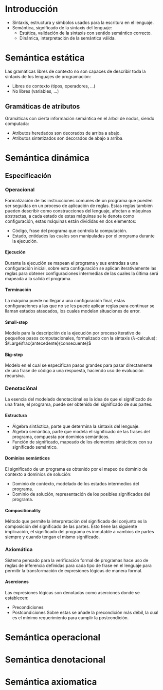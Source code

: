# Introducción
- Sintaxis, estructura y símbolos usados para la escritura en el lenguaje.
- Semántica, significado de la sintaxis del lenguaje:
	- Estática, validación de la sintaxis con sentido semántico correcto.
	- Dinámica, interpretación de la semántica válida.
# Semántica estática
Las gramáticas libres de contexto no son capaces de describir toda la sintaxis de los lenguajes de programación: 
- Libres de contexto (tipos, operadores, ...)
- No libres (variables, ...)
## Gramáticas de atributos
Gramáticas con cierta información semántica en el árbol de nodos, siendo computada:
- Atributos heredados son decorados de arriba a abajo.
- Atributos sintetizados son decorados de abajo a arriba.
# Semántica dinámica
## Especificación
### Operacional
Formalización de las instrucciones comunes de un programa que pueden ser seguidas en un proceso de aplicación de reglas.  Estas reglas también pueden describir como construcciones del lenguaje, afectan a máquinas abstractas, a cada estado de estas máquinas se le denota como configuración, estas máquinas están divididas en dos elementos:
- Código, frase del programa que controla la computación.
- Estado, entidades las cuales son manipuladas por el programa durante la ejecución.
#### Ejecución
Durante la ejecución se mapean el programa y sus entradas a una configuración inicial, sobre esta configuración se aplican iterativamente las reglas para obtener configuraciones intermedias de las cuales la última será mapeada a la salida el programa.
#### Terminación
La máquina puede no llegar a una configuración final, estas configuraciones a las que no se les puede aplicar reglas para continuar se llaman estados atascados, los cuales modelan situaciones de error.
#### Small-step
Modelo para la descripción de la ejecución por proceso iterativo de pequeños pasos computacionales, formalizado con la sintaxis ($\lambda$-calculus):
$\Large\frac{antecedente}{consecuente}$
#### Big-step
Modelo en el cual se especifican pasos grandes para pasar directamente de una frase de código a una respuesta, haciendo uso de evaluación recursiva.
### Denotaciónal
La esencia del modelado denotaciónal es la idea de que el significado de una frase, el programa, puede ser obtenido del significado de sus partes.
#### Estructura
- Álgebra sintáctica, parte que determina la sintaxis del lenguaje.
- Álgebra semántica, parte que modela el significado de las frases del programa, compuesta por dominios semánticos.
- Función de significado, mapeado de los elementos sintácticos con su significado semántico.
#### Dominios semánticos
El significado de un programa es obtenido por el mapeo de dominio de contexto a dominios de solución:
- Dominio de contexto, modelado de los estados intermedios del programa.
- Dominio de solución, representación de los posibles significados del programa.
#### Compositionality
Método que permite la interpretación del significado del conjunto es la composición del significado de las partes. Esto tiene las siguiente implicación, el significado del programa es inmutable a cambios de partes siempre y cuando tengan el mismo significado.
### Axiomática
Sistema pensado para la verificación formal de programas hace uso de reglas de inferencia definidas para cada tipo de frase en el lenguaje para permitir la transformación de expresiones lógicas de manera formal.
#### Aserciones
Las expresiones lógicas son denotadas como aserciones donde se establecen:
- Precondiciones
- Postcondiciones
Sobre estas se añade la precondición más débil, la cual es el mínimo requerimiento para cumplir la postcondición.
# Semántica operacional
# Semántica denotacional
# Semántica axiomatica